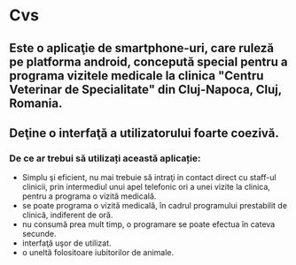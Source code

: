 # Cvs 

## Este o aplicaţie de smartphone-uri, care ruleză pe platforma android, concepută special pentru a programa vizitele medicale la clinica "Centru Veterinar de Specialitate" din Cluj-Napoca, Cluj, Romania.

## Deţine o interfaţă a utilizatorului foarte coezivă.

###  De ce ar trebui să utilizați această aplicație:
  - Simplu şi eficient, nu mai trebuie să intraţi in contact direct cu staff-ul clinicii, prin intermediul unui apel telefonic ori a unei vizite la clinica, pentru a programa o vizită medicală.
  - se poate programa o vizită medicală, în cadrul programului prestabilit de clinică, indiferent de oră.
  - nu consumă prea mult timp, o programare se poate efectua în cateva secunde.
  - interfaţă uşor de utilizat.
  - o uneltă folositoare iubitorilor de animale.
  
